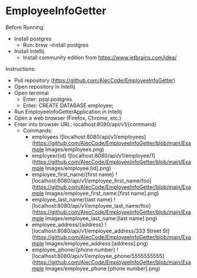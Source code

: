 # EmployeeInfoGetter

Before Running:
- Install postgres
  - Run: brew -install postgres
- Install Intellij
  - Install community edition from https://www.jetbrains.com/idea/
    
Instructions:
- Pull repository (https://github.com/AlecCode/EmployeeInfoGetter)
- Open repository in Intellij
- Open terminal
    - Enter: psql postgres
    - Enter: CREATE DATABASE employee;
- Run EmployeeInfoGetterApplication in Intellij
- Open a web browser (Firefox, Chrome, etc.)
- Enter into browser URL: localhost:8080/api/v1/{command}
    - Commands:
      - employees
        ![localhost:8080/api/v1/employees]
        (https://github.com/AlecCode/EmployeeInfoGetter/blob/main/Example Images/employees.png)
      - employee/{id}
        ![localhost:8080/api/v1/employee/1]
        (https://github.com/AlecCode/EmployeeInfoGetter/blob/main/Example Images/employee:[id].png)
      - employee_first_name/{first name}
        ![localhost:8080/api/v1/employee_first_name/foo]
        (https://github.com/AlecCode/EmployeeInfoGetter/blob/main/Example Images/employee_first_name:[first name].png)
      - employee_last_name/{last name}
        ![localhost:8080/api/v1/employee_last_name/foo]
        (https://github.com/AlecCode/EmployeeInfoGetter/blob/main/Example Images/employee_last_name:[last name].png)
      - employee_address/{address}
        ![localhost:8080/api/v1/employee_address/333 Street St]
        (https://github.com/AlecCode/EmployeeInfoGetter/blob/main/Example Images/employee_address:[address].png)
      - employee_phone/{phone number}
        ![localhost:8080/api/v1/employee_phone/5555555555]
        (https://github.com/AlecCode/EmployeeInfoGetter/blob/main/Example Images/employee_phone:[phone number].png)
